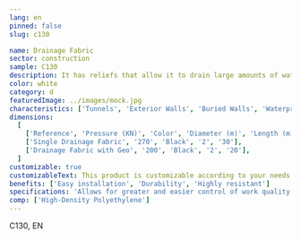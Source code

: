 ```yaml
---
lang: en
pinned: false
slug: c130

name: Drainage Fabric
sector: construction
sample: C130
description: It has reliefs that allow it to drain large amounts of water, promoting proper circulation of water in buried structures.
color: white
category: d
featuredImage: ../images/mock.jpg
characteristics: ['Tunnels', 'Exterior Walls', 'Buried Walls', 'Waterproofing']
dimensions:
  [
    ['Reference', 'Pressure (KN)', 'Color', 'Diameter (m)', 'Length (m)'],
    ['Single Drainage Fabric', '270', 'Black', '2', '30'],
    ['Drainage Fabric with Geo', '200', 'Black', '2', '20'],
  ]
customizable: true
customizableText: This product is customizable according to your needs. Contact us for more information.
benefits: ['Easy installation', 'Durability', 'Highly resistant']
specifications: 'Allows for greater and easier control of work quality. Provides improved water drainage.'
comp: ['High-Density Polyethylene']
---
```


C130, EN
